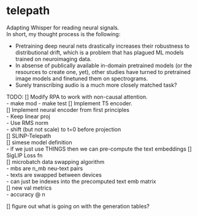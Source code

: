 # telepath
Adapting Whisper for reading neural signals. \
In short, my thought process is the following:
- Pretraining deep neural nets drastically increases their robustness to distributional drift, which is a problem that has plagued ML models trained on neuroimaging data.
- In absense of publically available in-domain pretrained models (or the resources to create one, yet), other studies have turned to pretrained image models and finetuned them on spectrograms.
- Surely transcribing audio is a much more closely matched task?

TODO:
[] Modify RPA to work with non-causal attention. \
    - make mod
    - make test
[] Implement T5 encoder. \
[] Implement neural encoder from first principles \
    - Keep linear proj \
    - Use RMS norm \
    - shift (but not scale) to t=0 before projection \
[] SLINP-Telepath \
    [] simese model definition \
        - if we just use THINGS then we can pre-compute the text embeddings
    [] SigLIP Loss fn \
    [] microbatch data swapping algorithm \
        - mbs are n_mb neu-text pairs \
        - texts are swapped between devices \
            - can just be indexes into the precomputed text emb matrix \
[] new val metrics \
    - accuracy @ n 

[] figure out what is going on with the generation tables?
